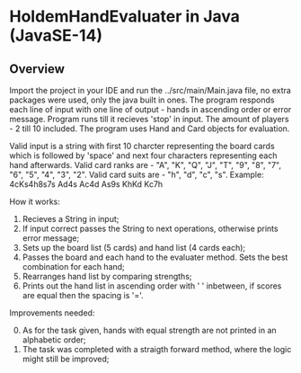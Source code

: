 # HoldemHandEvaluater in Java (JavaSE-14)

Overview
--------
Import the project in your IDE and run the ../src/main/Main.java file, no extra packages were used, only the java built in ones. The program responds each line of input with one line of output - hands in ascending order or error message. Program runs till it recieves 'stop' in input. The amount of players - 2 till 10 included. The program uses Hand and Card objects for evaluation.

Valid input is a string with first 10 charcter representing the board cards which is followed by 'space' and next four characters representing each hand afterwards. Valid card ranks are - "A", "K", "Q", "J", "T", "9", "8", "7", "6", "5", "4", "3", "2". Valid card suits are - "h", "d", "c", "s".
Example: 4cKs4h8s7s Ad4s Ac4d As9s KhKd Kc7h



How it works:

1) Recieves a String in input;
2) If input correct passes the String to next operations, otherwise prints error message;
3) Sets up the board list (5 cards) and hand list (4 cards each);
4) Passes the board and each hand to the evaluater method. Sets the best combination for each hand;
5) Rearranges hand list by comparing strengths;
6) Prints out the hand list in ascending order with ' ' inbetween, if scores are equal then the spacing is '='.


Improvements needed:

0) As for the task given, hands with equal strength are not printed in an alphabetic order;
1) The task was completed with a straigth forward method, where the logic might still be improved;
